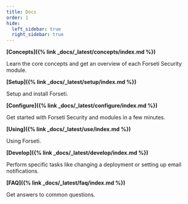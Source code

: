 ```yaml
---
title: Docs 
order: 1
hide: 
  left_sidebar: true
  right_sidebar: true
---
```

**[Concepts]({% link _docs/_latest/concepts/index.md %})**

Learn the core concepts and get an overview of each Forseti Security module.

**[Setup]({% link _docs/_latest/setup/index.md %})**

Setup and install Forseti.

**[Configure]({% link _docs/_latest/configure/index.md %})**

Get started with Forseti Security and modules in a few minutes.

**[Using]({% link _docs/_latest/use/index.md %})**

Using Forseti.

**[Develop]({% link _docs/_latest/develop/index.md %})**

Perform specific tasks like changing a deployment or setting up email
notifications.

**[FAQ]({% link _docs/_latest/faq/index.md %})**

Get answers to common questions.

